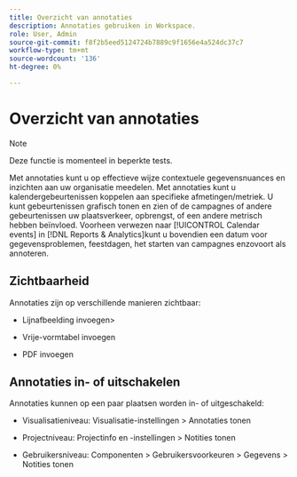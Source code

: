 ```yaml
---
title: Overzicht van annotaties
description: Annotaties gebruiken in Workspace.
role: User, Admin
source-git-commit: f8f2b5eed5124724b7889c9f1656e4a524dc37c7
workflow-type: tm+mt
source-wordcount: '136'
ht-degree: 0%

---
```


# Overzicht van annotaties

>[!NOTE]
>
>Deze functie is momenteel in beperkte tests.

Met annotaties kunt u op effectieve wijze contextuele gegevensnuances en inzichten aan uw organisatie meedelen. Met annotaties kunt u kalendergebeurtenissen koppelen aan specifieke afmetingen/metriek. U kunt gebeurtenissen grafisch tonen en zien of de campagnes of andere gebeurtenissen uw plaatsverkeer, opbrengst, of een andere metrisch hebben beïnvloed. Voorheen verwezen naar [!UICONTROL Calendar events] in [!DNL Reports & Analytics]kunt u bovendien een datum voor gegevensproblemen, feestdagen, het starten van campagnes enzovoort als annoteren.

## Zichtbaarheid

Annotaties zijn op verschillende manieren zichtbaar:

* Lijnafbeelding invoegen>

* Vrije-vormtabel invoegen

* PDF invoegen

## Annotaties in- of uitschakelen

Annotaties kunnen op een paar plaatsen worden in- of uitgeschakeld:

* Visualisatieniveau: Visualisatie-instellingen > Annotaties tonen

* Projectniveau: Projectinfo en -instellingen > Notities tonen

* Gebruikersniveau: Componenten > Gebruikersvoorkeuren > Gegevens > Notities tonen
